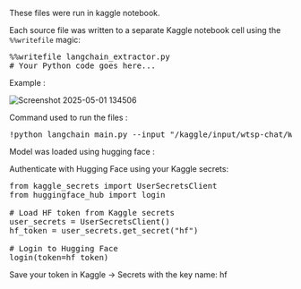 These files were run in kaggle notebook.


Each source file was written to a separate Kaggle notebook cell using the `%%writefile` magic:

<pre>
%%writefile langchain_extractor.py
# Your Python code goes here...
</pre>

Example :

![Screenshot 2025-05-01 134506](https://github.com/user-attachments/assets/3ab078a1-6dc3-469a-a051-7b465b588f8a)


Command used to run the files :

<pre>
!python langchain_main.py --input "/kaggle/input/wtsp-chat/WhatsApp Chat with Murugan dada group .txt" --output "/kaggle/working/new_output13.json" --model "mistralai/Mistral-7B-Instruct-v0.3" --batch-size 2 --quantize none   --use-bettertransformer --timeout 600 --offload-folder "/kaggle/working/new_offload" --limit 8 --no-use-vllm --max-new-tokens 512  --device "auto" 
</pre>

Model was loaded using hugging face :

Authenticate with Hugging Face using your Kaggle secrets:

<pre>
from kaggle_secrets import UserSecretsClient
from huggingface_hub import login

# Load HF token from Kaggle secrets
user_secrets = UserSecretsClient()
hf_token = user_secrets.get_secret("hf")

# Login to Hugging Face
login(token=hf_token)
</pre>

Save your token in Kaggle → Secrets with the key name: hf

